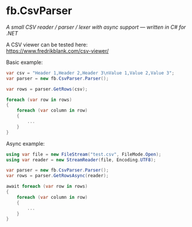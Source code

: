 # fb.CsvParser

*A small CSV reader / parser / lexer with async support — written in C# for .NET*

A CSV viewer can be tested here:  
https://www.fredrikblank.com/csv-viewer/

Basic example:
```csharp
var csv = "Header 1,Header 2,Header 3\nValue 1,Value 2,Value 3";
var parser = new fb.CsvParser.Parser();

var rows = parser.GetRows(csv);

foreach (var row in rows)
{
    foreach (var column in row)
    {
        ...
    }
}
```

Async example:
```csharp
using var file = new FileStream("test.csv", FileMode.Open);
using var reader = new StreamReader(file, Encoding.UTF8);

var parser = new fb.CsvParser.Parser();
var rows = parser.GetRowsAsync(reader);

await foreach (var row in rows)
{
    foreach (var column in row)
    {
        ...
    }
}
```